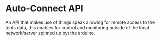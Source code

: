 # Auto-Connect API
An API that makes use of things speak allowing for remote access to the tents data, this enables for control and monitoring outside of the local network/server spinned up byt the arduino.

